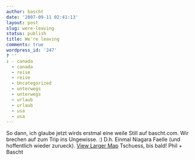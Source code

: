 ```yaml
---
author: bascht
date: '2007-09-11 02:41:13'
layout: post
slug: were-leaving
status: publish
title: We're leaving
comments: true
wordpress_id: '247'
? ''
: - canada
  - canada
  - reise
  - reise
  - Uncategorized
  - unterwegs
  - unterwegs
  - urlaub
  - urlaub
  - usa
  - usa
---
```


So dann, ich glaube jetzt wirds erstmal eine weile Still auf
bascht.com. Wir brechen auf zum Trip ins Ungewisse. :) D.h. Einmal
Niagara Faelle (und hoffentlich wieder zurueck).
[View Larger Map](http://maps.google.com/maps?f=d&hl=en&geocode=&saddr=Louisville,+KY&daddr=Cleveland+to:Niagara+Falls+to:Detroit,+MI+to:Indianapolis,+IN+to:Louisville,+KY&mrcr=3,4&mra=pe&sll=41.046217,-82.617187&sspn=7.356444,14.941406&ie=UTF8&om=0&ll=41.046217,-82.617187&spn=7.356444,14.941406&source=embed)
Tschuess, bis bald! Phil + Bascht



